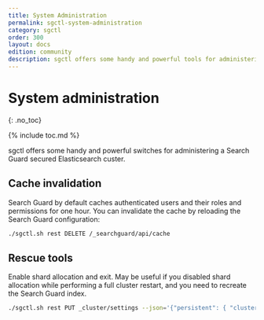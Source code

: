 ```yaml
---
title: System Administration
permalink: sgctl-system-administration
category: sgctl
order: 300
layout: docs
edition: community
description: sgctl offers some handy and powerful tools for administering a Search Guard secured Elasticsearch custer
---
```


<!---
Copyright 2022 floragunn GmbH
-->

# System administration
{: .no_toc}

{% include toc.md %}

sgctl offers some handy and powerful switches for administering a Search Guard secured Elasticsearch custer.

## Cache invalidation 

Search Guard by default caches authenticated users and their roles and permissions for one hour. You can invalidate the cache by reloading the Search Guard configuration:

```bash
./sgctl.sh rest DELETE /_searchguard/api/cache
```

## Rescue tools

Enable shard allocation and exit. May be useful if you disabled shard allocation while performing a full cluster restart, and you need to recreate the Search Guard index.
```bash
./sgctl.sh rest PUT _cluster/settings --json='{"persistent": { "cluster.routing.allocation.enable": null}}'
```





